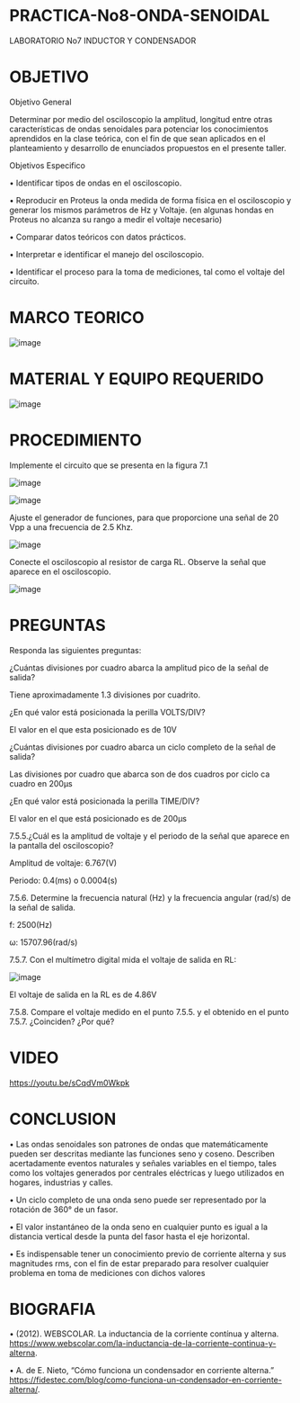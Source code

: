# PRACTICA-No8-ONDA-SENOIDAL

LABORATORIO No7 INDUCTOR Y CONDENSADOR


# OBJETIVO 

Objetivo General

Determinar por medio del osciloscopio la amplitud, longitud entre otras características de ondas senoidales para potenciar los conocimientos aprendidos en la clase teórica, con el fin de que sean aplicados en el planteamiento y desarrollo de enunciados propuestos en el presente taller.  

Objetivos Especifico

•	Identificar tipos de ondas en el osciloscopio.

•	Reproducir en Proteus la onda medida de forma física en el osciloscopio y generar los mismos parámetros de Hz y Voltaje. (en algunas hondas en Proteus no alcanza su rango a medir el voltaje necesario) 

•	Comparar datos teóricos con datos prácticos.

•	Interpretar e identificar el manejo del osciloscopio.

•	Identificar el proceso para la toma de mediciones, tal como el voltaje del circuito.


# MARCO TEORICO

![image](https://user-images.githubusercontent.com/84587118/132276880-4a90d88c-f538-4cad-bf6e-7d5b63a46260.png)



# MATERIAL Y EQUIPO REQUERIDO

![image](https://user-images.githubusercontent.com/84585835/132267090-7efd9734-a211-4584-b582-aa7076f562df.png)


# PROCEDIMIENTO

Implemente el circuito que se presenta en la figura 7.1

![image](https://user-images.githubusercontent.com/84585835/132267140-da69efc5-1b13-4fa3-a1e3-4667cbaec318.png)

![image](https://user-images.githubusercontent.com/84412132/132275942-ae53be6a-a827-4c6a-a34f-7df049a99042.png)


Ajuste el generador de funciones, para que proporcione una señal de 20 Vpp a
una frecuencia de 2.5 Khz.

![image](https://user-images.githubusercontent.com/84585835/132267193-af019587-5fd7-4e10-bcc9-2f0058e5a8cb.png)


Conecte el osciloscopio al resistor de carga RL. Observe la señal que aparece en
el osciloscopio.

![image](https://user-images.githubusercontent.com/84585835/132267304-e4a8e6a1-7cd5-4085-9e9f-b55d04413515.png)

# PREGUNTAS 


Responda las siguientes preguntas:

¿Cuántas divisiones por cuadro abarca la amplitud pico de la señal de salida?

Tiene aproximadamente 1.3  divisiones  por cuadrito.

¿En qué valor está posicionada la perilla VOLTS/DIV? 

El valor en el que esta posicionado es de 10V

¿Cuántas divisiones por cuadro abarca un ciclo completo de la señal de salida?

Las divisiones por cuadro que abarca son de dos cuadros por ciclo ca cuadro en 200μs

¿En qué valor está posicionada la perilla TIME/DIV?

El valor en el que está posicionado es de 200μs 

7.5.5.¿Cuál es la amplitud de voltaje y el periodo de la señal que aparece en la pantalla
del osciloscopio?

Amplitud de voltaje:  6.767(V)

Periodo: 0.4(ms) o 0.0004(s)

7.5.6. Determine la frecuencia natural (Hz) y la frecuencia angular (rad/s) de la señal de
salida.

f: 2500(Hz)

ω: 15707.96(rad/s)

7.5.7. Con el multímetro digital mida el voltaje de salida en RL: 

![image](https://user-images.githubusercontent.com/84585835/132267429-ef391c86-f95f-41a7-9344-d35ebfc6c4fa.png)

El voltaje de salida en la RL es de 4.86V

7.5.8. Compare el voltaje medido en el punto 7.5.5. y el obtenido en el punto 7.5.7.
¿Coinciden? ¿Por qué?

# VIDEO
https://youtu.be/sCqdVm0Wkpk


# CONCLUSION

•	Las ondas senoidales son patrones de ondas que matemáticamente pueden ser descritas mediante las funciones seno y coseno. Describen acertadamente eventos naturales y señales variables en el tiempo, tales como los voltajes generados por centrales eléctricas y luego utilizados en hogares, industrias y calles.

•	Un ciclo completo de una onda seno puede ser representado por la rotación de 360° de un fasor.

•	El valor instantáneo de la onda seno en cualquier punto es igual a la distancia vertical desde la punta del fasor hasta el eje horizontal.

•	Es indispensable tener un conocimiento previo de corriente alterna y sus magnitudes rms, con el fin de estar preparado para resolver cualquier problema en toma de mediciones con dichos valores


# BIOGRAFIA

• (2012). WEBSCOLAR. La inductancia de la corriente contínua y alterna. https://www.webscolar.com/la-inductancia-de-la-corriente-continua-y-alterna.

• A. de E. Nieto, “Cómo funciona un condensador en corriente alterna.” https://fidestec.com/blog/como-funciona-un-condensador-en-corriente-alterna/.
















